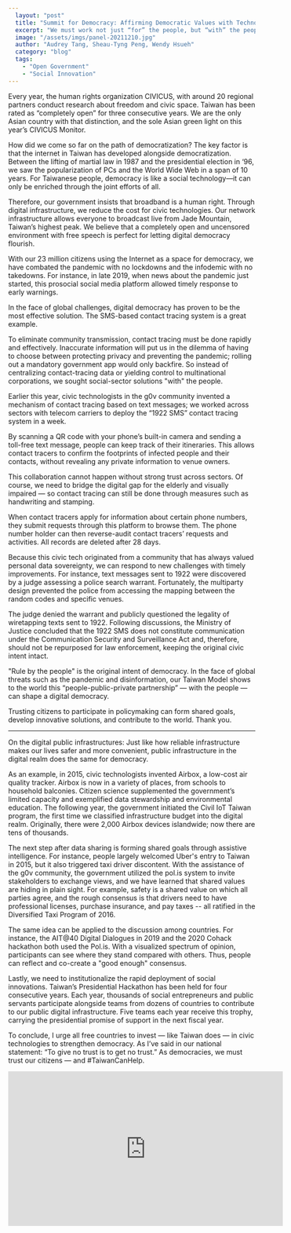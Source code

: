 ```yaml
---
  layout: "post"
  title: "Summit for Democracy: Affirming Democratic Values with Technology"
  excerpt: "We must work not just “for” the people, but “with” the people."
  image: "/assets/imgs/panel-20211210.jpg"
  author: "Audrey Tang, Sheau-Tyng Peng, Wendy Hsueh"
  category: "blog"
  tags: 
    - "Open Government"
    - "Social Innovation"
---
```


Every year, the human rights organization CIVICUS, with around 20 regional partners conduct research about freedom and civic space. Taiwan has been rated as “completely open” for three consecutive years. We are the only Asian country with that distinction, and the sole Asian green light on this year’s CIVICUS Monitor.

How did we come so far on the path of democratization? The key factor is that the internet in Taiwan has developed alongside democratization. Between the lifting of martial law in 1987 and the presidential election in ‘96, we saw the popularization of PCs and the World Wide Web in a span of 10 years. For Taiwanese people, democracy is like a social technology—it can only be enriched through the joint efforts of all.

Therefore, our government insists that broadband is a human right. Through digital infrastructure, we reduce the cost for civic technologies. Our network infrastructure allows everyone to broadcast live from Jade Mountain, Taiwan’s highest peak. We believe that a completely open and uncensored environment with free speech is perfect for letting digital democracy flourish.

With our 23 million citizens using the Internet as a space for democracy, we have combated the pandemic with no lockdowns and the infodemic with no takedowns. For instance, in late 2019, when news about the pandemic just started, this prosocial social media platform allowed timely response to early warnings.

In the face of global challenges, digital democracy has proven to be the most effective solution. The SMS-based contact tracing system is a great example.

To eliminate community transmission, contact tracing must be done rapidly and effectively. Inaccurate information will put us in the dilemma of having to choose between protecting privacy and preventing the pandemic; rolling out a mandatory government app would only backfire. So instead of centralizing contact-tracing data or yielding control to multinational corporations, we sought social-sector solutions "with" the people.

Earlier this year, civic technologists in the g0v community invented a mechanism of contact tracing based on text messages; we worked across sectors with telecom carriers to deploy the “1922 SMS” contact tracing system in a week.

By scanning a QR code with your phone’s built-in camera and sending a toll-free text message, people can keep track of their itineraries. This allows contact tracers to confirm the footprints of infected people and their contacts, without revealing any private information to venue owners.

This collaboration cannot happen without strong trust across sectors. Of course, we need to bridge the digital gap for the elderly and visually impaired — so contact tracing can still be done through measures such as handwriting and stamping.

When contact tracers apply for information about certain phone numbers, they submit requests through this platform to browse them. The phone number holder can then reverse-audit contact tracers’ requests and activities. All records are deleted after 28 days.

Because this civic tech originated from a community that has always valued personal data sovereignty, we can respond to new challenges with timely improvements. For instance, text messages sent to 1922 were discovered by a judge assessing a police search warrant. Fortunately, the multiparty design prevented the police from accessing the mapping between the random codes and specific venues.

The judge denied the warrant and publicly questioned the legality of wiretapping texts sent to 1922. Following discussions, the Ministry of Justice concluded that the 1922 SMS does not constitute communication under the Communication Security and Surveillance Act and, therefore, should not be repurposed for law enforcement, keeping the original civic intent intact.

"Rule by the people" is the original intent of democracy. In the face of global threats such as the pandemic and disinformation, our Taiwan Model shows to the world this “people-public-private partnership” — with the people — can shape a digital democracy.

Trusting citizens to participate in policymaking can form shared goals, develop innovative solutions, and contribute to the world. Thank you.

---

On the digital public infrastructures: Just like how reliable infrastructure makes our lives safer and more convenient, public infrastructure in the digital realm does the same for democracy.

As an example, in 2015, civic technologists invented Airbox, a low-cost air quality tracker. Airbox is now in a variety of places, from schools to household balconies. Citizen science supplemented the government’s limited capacity and exemplified data stewardship and environmental education. The following year, the government initiated the Civil IoT Taiwan program, the first time we classified infrastructure budget into the digital realm. Originally, there were 2,000 Airbox devices islandwide; now there are tens of thousands.

The next step after data sharing is forming shared goals through assistive intelligence. For instance, people largely welcomed Uber's entry to Taiwan in 2015, but it also triggered taxi driver discontent. With the assistance of the g0v community, the government utilized the pol.is system to invite stakeholders to exchange views, and we have learned that shared values are hiding in plain sight. For example, safety is a shared value on which all parties agree, and the rough consensus is that drivers need to have professional licenses, purchase insurance, and pay taxes -- all ratified in the Diversified Taxi Program of 2016.

The same idea can be applied to the discussion among countries. For instance, the AIT@40 Digital Dialogues in 2019 and the 2020 Cohack hackathon both used the Pol.is. With a visualized spectrum of opinion, participants can see where they stand compared with others. Thus, people can reflect and co-create a "good enough" consensus.

Lastly, we need to institutionalize the rapid deployment of social innovations. Taiwan’s Presidential Hackathon has been held for four consecutive years. Each year, thousands of social entrepreneurs and public servants participate alongside teams from dozens of countries to contribute to our public digital infrastructure. Five teams each year receive this trophy, carrying the presidential promise of support in the next fiscal year.

To conclude, I urge all free countries to invest — like Taiwan does — in civic technologies to strengthen democracy. As I’ve said in our national statement: “To give no trust is to get no trust.” As democracies, we must trust our citizens — and #TaiwanCanHelp.

<iframe width="560" height="315" src="https://www.youtube.com/embed/-RwgmDwcUIA" frameborder="0" allowfullscreen></iframe> 
